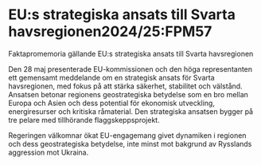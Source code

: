 # EU:s strategiska ansats till Svarta havsregionen2024/25:FPM57

Faktapromemoria gällande EU:s strategiska ansats till Svarta havsregionen

Den 28 maj presenterade EU-kommissionen och den höga representanten ett
gemensamt meddelande om en strategisk ansats för Svarta havsregionen, med fokus på att stärka säkerhet, stabilitet och välstånd. Ansatsen betonar regionens geostrategiska betydelse som en bro mellan Europa och Asien och dess potential för ekonomisk utveckling, energiresurser och kritiska råmaterial. Den strategiska ansatsen bygger på tre pelare med tillhörande flaggskeppsprojekt.

Regeringen välkomnar ökat EU-engagemang givet dynamiken i regionen och
dess geostrategiska betydelse, inte minst mot bakgrund av Rysslands aggression mot Ukraina.
